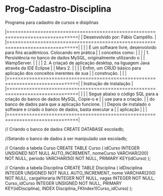 # Prog-Cadastro-Disciplina
Programa para cadastro de cursos e disiplinas

|===============================================================================| 
|				                Desenvolvido por: Fábio Campêllo. 					            |
|===============================================================================| 
|											                                                        	|
|	É um software livre, desenvolvido para fins acadêmicos. Colocando em prática  |
| conceitos como:                                                               |
|						                                                             				|
|	1. Persistência no banco de dados MySQL, originalmente utilizando o           |
| WampServer.                                                              			|
|						                                                             				|
|	2. A criaçaõ de aplicação desktop, na liguagem Java através da IDE Eclipse    |
| Mars 2.                                                                       |
|						                                                             				|
|	Enfim, um CRUD básico para aplicação dos conceitos inerentes de sua           |
| construção.                                                                   |
|						                                                             				|
|===============================================================================|
|				                 	Instrução de instalação				                   			|
|===============================================================================|
|											                                                        	|
|	Segue abaixo o código SQL para a criação do banco de dados MySQL, Copie-o e   |
| use para a criação.           	                                              |
|	do banco de dados para que a aplicação funcione.				                     	|
|	Depois de instalado o software e criado o banco de dados, basta executar a    |
| aplicação                                                                    	|
|										                                                     				|
|===============================================================================|

// Criando o banco de dados
CREATE DATABASE escoladb;

//Setando o banco de dados à ser manipulado
use escoladb;

// Criando a tabela Curso
CREATE TABLE Curso (
  idCurso INTEGER UNSIGNED NOT NULL AUTO_INCREMENT,
  nomeCurso VARCHAR(200) NOT NULL,
  periodo VARCHAR(50) NOT NULL,
  PRIMARY KEY(idCurso)
);

// Criando a tabela Disciplina
CREATE TABLE Disciplina (
  idDisciplina INTEGER UNSIGNED NOT NULL AUTO_INCREMENT,
  nome VARCHAR(200) NOT NULL,
  cargaHoraria INTEGER NOT NULL,
  vagas INTEGER NOT NULL,
  Curso_idCurso INTEGER UNSIGNED NOT NULL,
  PRIMARY KEY(idDisciplina),
  INDEX Disciplina_FKIndex1(Curso_idCurso)
);


